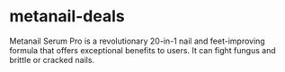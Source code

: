 # metanail-deals
Metanail Serum Pro is a revolutionary 20-in-1 nail and feet-improving formula that offers exceptional benefits to users. It can fight fungus and brittle or cracked nails.
